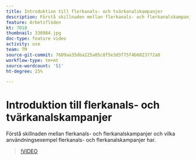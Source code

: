 ```yaml
---
title: Introduktion till flerkanals- och tvärkanalskampanjer
description: Förstå skillnaden mellan flerkanals- och flerkanalskampanjer och vilka användningsexempel flerkanals- och flerkanalskampanjer har.
feature: Arbetsflöden
kt: 7018
thumbnail: 330984.jpg
doc-type: feature video
activity: use
team: TM
source-git-commit: 7609aa35dba225a05c8f5e3d3f75f4b6023772a0
workflow-type: tm+mt
source-wordcount: '51'
ht-degree: 25%

---
```



# Introduktion till flerkanals- och tvärkanalskampanjer

Förstå skillnaden mellan flerkanals- och flerkanalskampanjer och vilka användningsexempel flerkanals- och flerkanalskampanjer har.

>[!VIDEO](https://video.tv.adobe.com/v/330984?quality=12)

